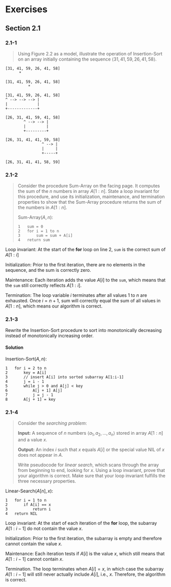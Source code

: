 # Exercises

## Section 2.1

### 2.1-1


> Using Figure 2.2 as a model, illustrate the operation of
> $\text{Insertion-Sort}$ on an array initially containing the sequence
> $\langle 31, 41, 59, 26, 41, 58 \rangle$.


```
[31, 41, 59, 26, 41, 58]
      *

[31, 41, 59, 26, 41, 58]
          *

[31, 41, 59, 26, 41, 58]
^ --> --> --> |
|             |
+-------------+

[26, 31, 41, 59, 41, 58]
        ^ --> --> |
        |         |
        +---------+

[26, 31, 41, 41, 59, 58]
                ^ --> |
                |     |
                +-----+

[26, 31, 41, 41, 58, 59]
```

### 2.1-2

> Consider the procedure $\text{Sum-Array}$ on the facing page. It computes the
> sum of the $n$ numbers in array $A[1:n]$. State a loop invariant for this
> procedure, and use its initialization, maintenance, and termination properties
> to show that the $\text{Sum-Array}$ procedure returns the sum of the numbers in
> $A[1:n]$.
>
> $\text{Sum-Array}(A, n)$:
>
> ```
> 1   sum = 0
> 2   for i = 1 to n
> 3       sum = sum + A[i]
> 4   return sum
> ```

Loop invariant: At the start of the **for** loop on line 2, `sum` is the
correct sum of $A[1:i]$

Initialization: Prior to the first iteration, there are no elements in the
sequence, and the sum is correctly zero.

Maintenance: Each iteration adds the value $A[i]$ to the `sum`, which means
that the `sum` still correctly reflects $A[1:i]$.

Termination: The loop variable *i* terminates after all values 1 to $n$ are
exhausted. Once $i=n+1$, sum will correctly equal the sum of all values
in $A[1:n]$, which means our algorithm is correct.

### 2.1-3

Rewrite the $\text{Insertion-Sort}$ procedure to sort into monotonically
decreasing instead of monotonically increasing order.

#### Solution

$\text{Insertion-Sort}(A, n)$:

```
1   for i = 2 to n
2       key = A[i]
3       // insert A[i] into sorted subarray A[1:i-1]
4       j = i - 1
5       while j > 0 and A[j] < key
6           A[j + 1] A[j]
7           j = j - 1
8       A[j + 1] = key
```

### 2.1-4

> Consider the *searching problem*:
>
> **Input:** A sequence of $n$ numbers $\langle a_1, a_2, \dots, a_n \rangle$
> stored in array $A[1:n]$ and a value $x$.
>
> **Output:** An index $i$ such that $x$ equals $A[i]$ or the special value
> $\text{NIL}$ of $x$ does not appear in $A$.
>
> Write pseudocode for *linear search*, which scans through the array from
> beginning to end, looking for $x$. Using a loop invariant, prove that your
> algorithm is correct. Make sure that your loop invariant fulfills the three
> necessary properties.

$\text{Linear-Search}(A[n], x)$:

```
1   for i = 1 to n
2       if A[i] == x
3           return i
4   return NIL
```

Loop invariant: At the start of each iteration of the **for** loop, the
subarray $A[1:i-1]$ do not contain the value $x$.

Initialization: Prior to the first iteration, the subarray is empty and
therefore cannot contain the value $x$.

Maintenance: Each iteration tests if $A[i]$ is the value $x$, which still means
that $A[1:i-1]$ cannot contain $x$.

Termination. The loop terminates when $A[i] = x$, in which case the subarray
$A[1:i-1]$ will still never actually include $A[i]$, i.e., $x$. Therefore, the
algorithm is correct.
